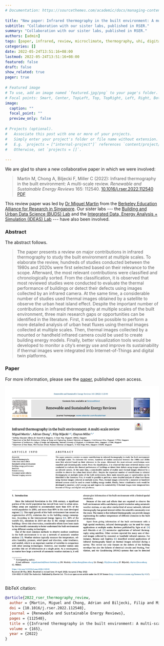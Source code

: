 ```yaml
---
# Documentation: https://sourcethemes.com/academic/docs/managing-content/

title: "New paper: Infrared thermography in the built environment: A multi-scale review"
subtitle: "Collaboration with our sister labs, published in RSER."
summary: "Collaboration with our sister labs, published in RSER."
authors: [admin]
tags: [paper, infrared, review, microclimate, thermography, uhi, digital twin, gis, bim]
categories: []
date: 2022-05-24T13:51:16+08:00
lastmod: 2022-05-24T13:51:16+08:00
featured: false
draft: false
show_related: true
pager: true

# Featured image
# To use, add an image named `featured.jpg/png` to your page's folder.
# Focal points: Smart, Center, TopLeft, Top, TopRight, Left, Right, BottomLeft, Bottom, BottomRight.
image:
  caption: ""
  focal_point: ""
  preview_only: false

# Projects (optional).
#   Associate this post with one or more of your projects.
#   Simply enter your project's folder or file name without extension.
#   E.g. `projects = ["internal-project"]` references `content/project/deep-learning/index.md`.
#   Otherwise, set `projects = []`.

---
```


We are glad to share a new collaborative paper in which we were involved:

> Martin M, Chong A, Biljecki F, Miller C (2022): Infrared thermography in the built environment: A multi-scale review. _Renewable and Sustainable Energy Reviews_ 165: 112540. [<i class="ai ai-doi-square ai"></i> 10.1016/j.rser.2022.112540](https://doi.org/10.1016/j.rser.2022.112540) [<i class="far fa-file-pdf"></i> PDF](/publication/2022-rser-thermography-review/2022-rser-thermography-review.pdf)</i> <i class="ai ai-open-access-square ai"></i>

This review paper was led by [Dr Miguel Martin](https://scholar.google.com/citations?user=KngdHq4AAAAJ&hl=en) from the [Berkeley Education Alliance for Research in Singapore](https://bears.berkeley.edu).
Our sister labs --- the [Building and Urban Data Science (BUDS) Lab](https://www.budslab.org) and the [Integrated Data, Energy Analysis + Simulation (IDEAS) Lab](https://ideaslab.io) --- have also been involved.

### Abstract

The abstract follows.

> The paper presents a review on major contributions in infrared thermography to study the built environment at multiple scales. To elaborate the review, hundreds of studies conducted between the 1980s and 2020s were first selected based on their relevance to the scope. Afterward, the most relevant contributions were classified and chronologically sorted. From the classification, it is observed that most reviewed studies were conducted to evaluate the thermal performance of buildings or detect their defects using images collected by an infrared camera. At the same time, a considerable number of studies used thermal images obtained by a satellite to observe the urban heat island effect. Despite the important number of contributions in infrared thermography at multiple scales of the built environment, three main research gaps or opportunities can be identified in the literature. First, it would be possible to perform a more detailed analysis of urban heat fluxes using thermal images collected at multiple scales. Then, thermal images collected by a mounted or handheld infrared camera could be used to create building energy models. Finally, better visualization tools would be developed to monitor a city’s energy use and improve its sustainability if thermal images were integrated into Internet-of-Things and digital twin platforms.

### Paper 

For more information, please see the [paper](/publication/2022-rser-thermography-review/), published open access. <i class="ai ai-open-access-square ai"></i>

[![](page-one.png)](/publication/2022-rser-thermography-review/)

BibTeX citation:
```bibtex
@article{2022_rser_thermography_review,
  author = {Martin, Miguel and Chong, Adrian and Biljecki, Filip and Miller, Clayton},
  doi = {10.1016/j.rser.2022.112540},
  journal = {Renewable and Sustainable Energy Reviews},
  pages = {112540},
  title = {{Infrared thermography in the built environment: A multi-scale review}},
  volume = {165},
  year = {2022}
}
```


